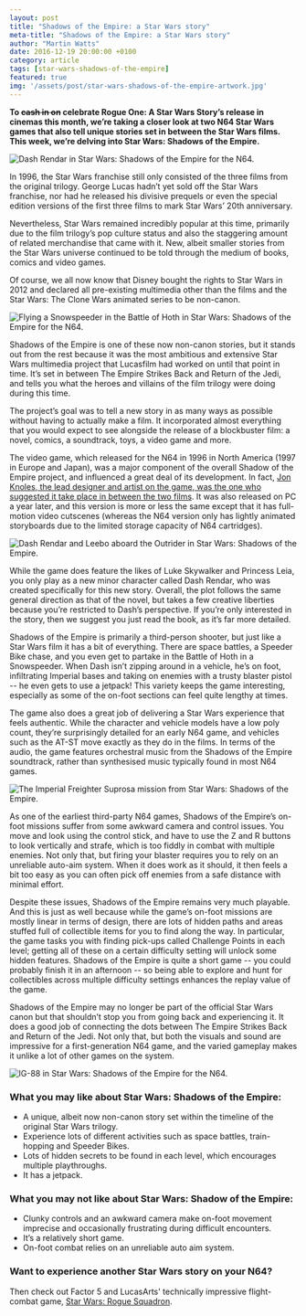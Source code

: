 ```yaml
---
layout: post
title: "Shadows of the Empire: a Star Wars story"
meta-title: "Shadows of the Empire: a Star Wars story"
author: "Martin Watts"
date: 2016-12-19 20:00:00 +0100
category: article
tags: [star-wars-shadows-of-the-empire]
featured: true
img: '/assets/post/star-wars-shadows-of-the-empire-artwork.jpg'
---
```

**To <s>cash in on</s> celebrate Rogue One: A Star Wars Story’s release in cinemas this month, we’re taking a closer look at two N64 Star Wars games that also tell unique stories set in between the Star Wars films. This week, we’re delving into Star Wars: Shadows of the Empire.**

![Dash Rendar in Star Wars: Shadows of the Empire for the N64.](/assets/post/star-wars-shadows-of-the-empire-n64-dash-rendar.jpg)

In 1996, the Star Wars franchise still only consisted of the three films from the original trilogy. George Lucas hadn’t yet sold off the Star Wars franchise, nor had he released his divisive prequels or even the special edition versions of the first three films to mark Star Wars’ 20th anniversary.

Nevertheless, Star Wars remained incredibly popular at this time, primarily due to the film trilogy’s pop culture status and also the staggering amount of related merchandise that came with it. New, albeit smaller stories from the Star Wars universe continued to be told through the medium of books, comics and video games.

Of course, we all now know that Disney bought the rights to Star Wars in 2012 and declared all pre-existing multimedia other than the films and the Star Wars: The Clone Wars animated series to be non-canon.

![Flying a Snowspeeder in the Battle of Hoth in Star Wars: Shadows of the Empire for the N64.](/assets/post/star-wars-shadows-of-the-empire-n64-snowspeeder-on-hoth.jpg)

Shadows of the Empire is one of these now non-canon stories, but it stands out from the rest because it was the most ambitious and extensive Star Wars multimedia project that Lucasfilm had worked on until that point in time. It’s set in between The Empire Strikes Back and Return of the Jedi, and tells you what the heroes and villains of the film trilogy were doing during this time.

The project’s goal was to tell a new story in as many ways as possible without having to actually make a film. It incorporated almost everything that you would expect to see alongside the release of a blockbuster film: a novel, comics, a soundtrack, toys, a video game and more. 

The video game, which released for the N64 in 1996 in North America (1997 in Europe and Japan), was a major component of the overall Shadow of the Empire project, and influenced a great deal of its development. In fact, [Jon Knoles, the lead designer and artist on the game, was the one who suggested it take place in between the two films](http://www.gamasutra.com/view/news/114010/Classic_Postmortem_Star_Wars_Shadows_Of_The_Empire.php&sa=D&ust=1482145834599000&usg=AFQjCNGVgIj1eb4LVRCkf_qYbV0tRj7vBA). It was also released on PC a year later, and this version is more or less the same except that it has full-motion video cutscenes (whereas the N64 version only has lightly animated storyboards due to the limited storage capacity of N64 cartridges).

![Dash Rendar and Leebo aboard the Outrider in Star Wars: Shadows of the Empire.](/assets/post/star-wars-shadows-of-the-empire-n64-dash-and-leebo.jpg)

While the game does feature the likes of Luke Skywalker and Princess Leia, you only play as a new minor character called Dash Rendar, who was created specifically for this new story. Overall, the plot follows the same general direction as that of the novel, but takes a few creative liberties because you’re restricted to Dash’s perspective. If you’re only interested in the story, then we suggest you just read the book, as it’s far more detailed.

Shadows of the Empire is primarily a third-person shooter, but just like a Star Wars film it has a bit of everything. There are space battles, a Speeder Bike chase, and you even get to partake in the Battle of Hoth in a Snowspeeder. When Dash isn’t zipping around in a vehicle, he’s on foot, infiltrating Imperial bases and taking on enemies with a trusty blaster pistol -- he even gets to use a jetpack! This variety keeps the game interesting, especially as some of the on-foot sections can feel quite lengthy at times.

The game also does a great job of delivering a Star Wars experience that feels authentic. While the character and vehicle models have a low poly count, they’re surprisingly detailed for an early N64 game, and vehicles such as the AT-ST move exactly as they do in the films. In terms of the audio, the game features orchestral music from the Shadows of the Empire soundtrack, rather than synthesised music typically found in most N64 games.

![The Imperial Freighter Suprosa mission from Star Wars: Shadows of the Empire.](/assets/post/star-wars-shadows-of-the-empire-n64-imperial-suprosa.jpg)

As one of the earliest third-party N64 games, Shadows of the Empire’s on-foot missions suffer from some awkward camera and control issues. You move and look using the control stick, and have to use the Z and R buttons to look vertically and strafe, which is too fiddly in combat with multiple enemies. Not only that, but firing your blaster requires you to rely on an unreliable auto-aim system. When it does work as it should, it then feels a bit too easy as you can often pick off enemies from a safe distance with minimal effort.

Despite these issues, Shadows of the Empire remains very much playable. And this is just as well because while the game’s on-foot missions are mostly linear in terms of design, there are lots of hidden paths and areas stuffed full of collectible items for you to find along the way. In particular, the game tasks you with finding pick-ups called Challenge Points in each level; getting all of these on a certain difficulty setting will unlock some hidden features. Shadows of the Empire is quite a short game -- you could probably finish it in an afternoon -- so being able to explore and hunt for collectibles across multiple difficulty settings enhances the replay value of the game.

Shadows of the Empire may no longer be part of the official Star Wars canon but that shouldn’t stop you from going back and experiencing it. It does a good job of connecting the dots between The Empire Strikes Back and Return of the Jedi. Not only that, but both the visuals and sound are impressive for a first-generation N64 game, and the varied gameplay makes it unlike a lot of other games on the system.

![IG-88 in Star Wars: Shadows of the Empire for the N64.](/assets/post/star-wars-shadows-of-the-empire-n64-ig88.jpg)

### What you may like about Star Wars: Shadows of the Empire:
- A unique, albeit now non-canon story set within the timeline of the original Star Wars trilogy.
- Experience lots of different activities such as space battles, train-hopping and Speeder Bikes.
- Lots of hidden secrets to be found in each level, which encourages multiple playthroughs.
- It has a jetpack.

### What you may not like about Star Wars: Shadow of the Empire:
- Clunky controls and an awkward camera make on-foot movement imprecise and occasionally frustrating during difficult encounters.
- It’s a relatively short game.
- On-foot combat relies on an unreliable auto aim system.

### Want to experience another Star Wars story on your N64?
Then check out Factor 5 and LucasArts' technically impressive flight-combat game, [Star Wars: Rogue Squadron](/article/2016/12/30/rogue-squadron-a-star-wars-story.html).
